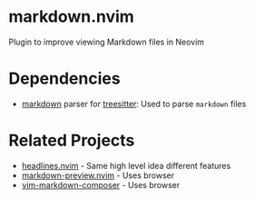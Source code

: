 # markdown.nvim

Plugin to improve viewing Markdown files in Neovim

# Dependencies

- [markdown](https://github.com/tree-sitter-grammars/tree-sitter-markdown/tree/split_parser)
  parser for [treesitter](https://github.com/nvim-treesitter/nvim-treesitter/tree/master):
  Used to parse `markdown` files


# Related Projects

- [headlines.nvim](https://github.com/lukas-reineke/headlines.nvim) - Same high level 
  idea different features
- [markdown-preview.nvim](https://github.com/iamcco/markdown-preview.nvim) - Uses browser
- [vim-markdown-composer](https://github.com/euclio/vim-markdown-composer) - Uses browser
